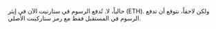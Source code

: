 حالياً، لا. تُدفع الرسوم في ستارنيت الآن في إيثر (ETH). ولكن لاحقاً، نتوقع أن تدفع الرسوم في المستقبل فقط مع رمز ستاركينت الأصلي.